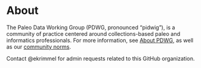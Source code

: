 # About

The Paleo Data Working Group (PDWG, pronounced “pidwig”), is a community of practice centered around collections-based paleo and informatics professionals. For more information, see [About PDWG](https://paleo-data.github.io/community/about-pdwg), as well as our [community norms](https://paleo-data.github.io/community/norms).

Contact @ekrimmel for admin requests related to this GitHub organization.
